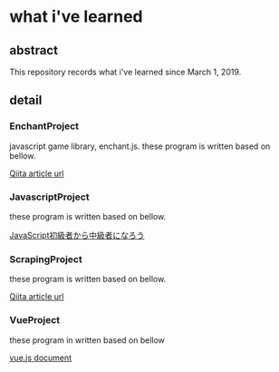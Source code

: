 # what i've learned 
## abstract
This repository records what i've learned since March 1, 2019.

## detail
### EnchantProject
javascript game library, enchant.js.
these program is written based on bellow.

[Qiita article url](https://qiita.com/ij_spitz/items/8c27ecc68b0bac9e8574#8-%E8%A1%9D%E7%AA%81%E5%88%A4%E5%AE%9A%E3%82%92%E3%81%97%E3%81%A6%E3%81%BF%E3%82%88%E3%81%86)

### JavascriptProject
these program is written based on bellow.

[JavaScript初級者から中級者になろう](https://uhyohyo.net/javascript/)

### ScrapingProject
these program is written based on bellow.

[Qiita article url](https://qiita.com/ritukiii/items/272d485e8a249d0d1bd7)

### VueProject
these program in written based on bellow

[vue.js document](https://jp.vuejs.org/v2/guide/index.html)
